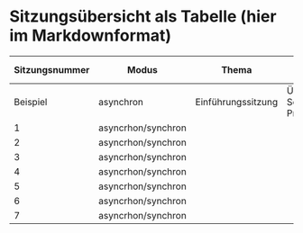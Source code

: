 
# Sitzungsübersicht als Tabelle (hier im Markdownformat)



| Sitzungsnummer 	| Modus              	| Thema              	| Inhalt                                      	| (Lern)ziel 	| Vorbereitung 	| Für Lehrende 	| Abgabe/Aufgabe                    	| Anhänge 	|
|----------------	|--------------------	|--------------------	|---------------------------------------------	|------------	|--------------	|--------------	|-----------------------------------	|---------	|
| Beispiel       	| asynchron          	| Einführungssitzung 	| Übersicht Semesterplanung, Prüfungsleistung 	| -          	| -            	| -            	| Vorbereitung Lektüre @forTEXT2024 	| -       	|
| 1              	| asyncrhon/synchron 	|                    	|                                             	|            	|              	|              	|                                   	|         	|
| 2              	| asyncrhon/synchron 	|                    	|                                             	|            	|              	|              	|                                   	|         	|
| 3              	| asyncrhon/synchron 	|                    	|                                             	|            	|              	|              	|                                   	|         	|
| 4              	| asyncrhon/synchron 	|                    	|                                             	|            	|              	|              	|                                   	|         	|
| 5              	| asyncrhon/synchron 	|                    	|                                             	|            	|              	|              	|                                   	|         	|
| 6              	| asyncrhon/synchron 	|                    	|                                             	|            	|              	|              	|                                   	|         	|
| 7              	| asyncrhon/synchron 	|                    	|                                             	|            	|              	|              	|                                   	|         	|

